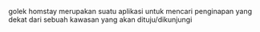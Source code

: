 golek homstay merupakan suatu aplikasi untuk mencari penginapan yang dekat dari sebuah kawasan yang akan dituju/dikunjungi

